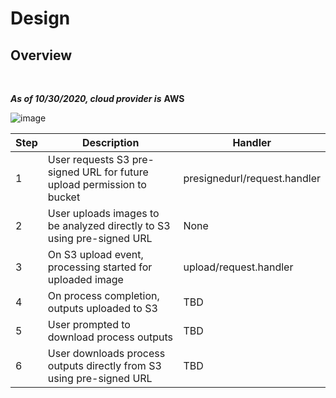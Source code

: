 # Design

## Overview
<!--
    Google Drawing published as of 12/13/2020
    (File>Publish To Web>Embed)
--->
<br>

***As of 10/30/2020, cloud provider is*** **AWS**

![image](https://docs.google.com/drawings/d/e/2PACX-1vS-xo1naiU-WFDEQqIL_xOP1OxQUJFwtEnqAnGQp3jXMzjq1RiGp3HQj-CHXlAErTiyngfxy83sxr2x/pub?w=734&amp;h=515)


| Step | Description | Handler |
| ---- | --- | --- |
| 1 | User requests S3 pre-signed URL for future upload permission to bucket | presignedurl/request.handler
| 2 | User uploads images to be analyzed directly to S3 using pre-signed URL | None
| 3 | On S3 upload event, processing started for uploaded image | upload/request.handler
| 4 | On process completion, outputs uploaded to S3 | TBD
| 5 | User prompted to download process outputs | TBD
| 6 | User downloads process outputs directly from S3 using pre-signed URL| TBD
